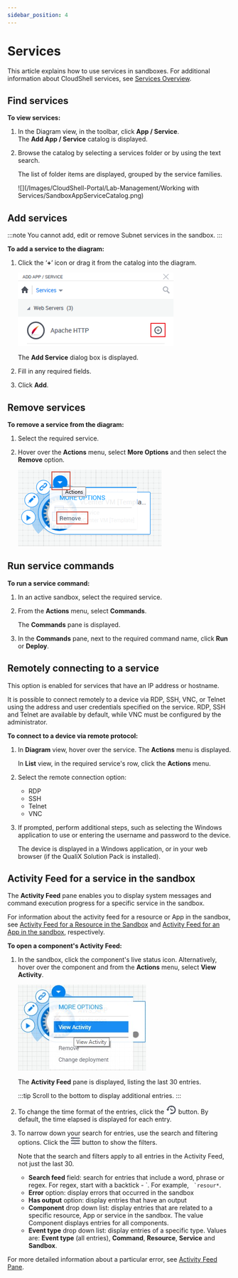 ```yaml
---
sidebar_position: 4
---
```


# Services

This article explains how to use services in sandboxes. For additional information about CloudShell services, see [Services Overview](../../../intro/features/services.md).


## Find services

**To view services:**

1. In the Diagram view, in the toolbar, click **App / Service**.  
    The **Add App / Service** catalog is displayed.

2. Browse the catalog by selecting a services folder or by using the text search.
    
    The list of folder items are displayed, grouped by the service families.
    
    ![](/Images/CloudShell-Portal/Lab-Management/Working with Services/SandboxAppServiceCatalog.png)

## Add services

:::note
You cannot add, edit or remove Subnet services in the sandbox.
:::

**To add a service to the diagram:**

1. Click the ‘**+**’ icon or drag it from the catalog into the diagram.
    
    ![](/Images/CloudShell-Portal/Lab-Management/Working-with-Services/Working-with-Services_3.png)
    
    The **Add Service** dialog box is displayed.
    
2. Fill in any required fields.
3. Click **Add**.

## Remove services

**To remove a service from the diagram:**

1. Select the required service.
2. Hover over the **Actions** menu, select **More Options** and then select the **Remove** option.
    
    ![](/Images/CloudShell-Portal/Lab-Management/Working-with-Services/Working-with-Services_4.png)
    

## Run service commands

**To run a service command:**

1. In an active sandbox, select the required service.
2. From the **Actions** menu, select **Commands**.
    
    The **Commands** pane is displayed.
    
3. In the **Commands** pane, next to the required command name, click **Run** or **Deploy**.

## Remotely connecting to a service

This option is enabled for services that have an IP address or hostname.

It is possible to connect remotely to a device via RDP, SSH, VNC, or Telnet using the address and user credentials specified on the service. RDP, SSH and Telnet are available by default, while VNC must be configured by the administrator.

**To connect to a device via remote protocol:**

1. In **Diagram** view, hover over the service. The **Actions** menu is displayed.
    
   In **List** view, in the required service's row, click the **Actions** menu.
    
2. Select the remote connection option:
    
    - RDP
    - SSH
    - Telnet
    - VNC

3. If prompted, perform additional steps, such as selecting the Windows application to use or entering the username and password to the device.
    
    The device is displayed in a Windows application, or in your web browser (if the QualiX Solution Pack is installed).
    

## Activity Feed for a service in the sandbox

The **Activity Feed** pane enables you to display system messages and command execution progress for a specific service in the sandbox.

For information about the activity feed for a resource or App in the sandbox, see [Activity Feed for a Resource in the Sandbox](./resources/activity-feed-for-resources.md) and [Activity Feed for an App in the sandbox](./apps/activity-feed-for-app.md), respectively.

**To open a component's Activity Feed:**

1. In the sandbox, click the component's live status icon. Alternatively, hover over the component and from the **Actions** menu, select **View Activity**.
    
    ![](/Images/CloudShell-Portal/Lab-Management/Working-with-Resources/Component-View-Activity.png)
    
    The **Activity Feed** pane is displayed, listing the last 30 entries.
    
    :::tip
    Scroll to the bottom to display additional entries.
    :::
    
2. To change the time format of the entries, click the ![](/Images/CloudShell-Portal/Lab-Management/Reservations/ActivityFeedTimeFormatButton.png) button. By default, the time elapsed is displayed for each entry.
3. To narrow down your search for entries, use the search and filtering options. Click the ![](/Images/CloudShell-Portal/Lab-Management/Reservations/ActivityFeedButton.png) button to show the filters.
    
    Note that the search and filters apply to all entries in the Activity Feed, not just the last 30.
    
    - **Search feed** field: search for entries that include a word, phrase or regex. For regex, start with a backtick - \`. For example, `` `resour*``.
    - **Error** option: display errors that occurred in the sandbox
    - **Has output** option: display entries that have an output
    - **Component** drop down list: display entries that are related to a specific resource, App or service in the sandbox. The value Component displays entries for all components.
    - **Event type** drop down list: display entries of a specific type. Values are: **Event type** (all entries), **Command**, **Resource**, **Service** and **Sandbox**.

For more detailed information about a particular error, see [Activity Feed Pane](./system-messages/activity-feed-pane.md).